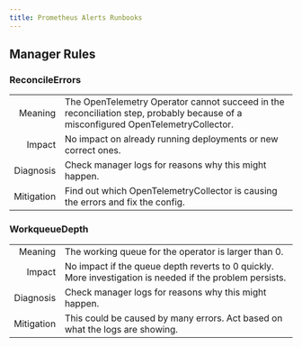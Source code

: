 ```yaml
---
title: Prometheus Alerts Runbooks
---
```


## Manager Rules

### ReconcileErrors

|            |                                                                                                                                   |
| ---------: | --------------------------------------------------------------------------------------------------------------------------------- |
|    Meaning | The OpenTelemetry Operator cannot succeed in the reconciliation step, probably because of a misconfigured OpenTelemetryCollector. |
|     Impact | No impact on already running deployments or new correct ones.                                                                     |
|  Diagnosis | Check manager logs for reasons why this might happen.                                                                             |
| Mitigation | Find out which OpenTelemetryCollector is causing the errors and fix the config.                                                   |

### WorkqueueDepth

|            |                                                                                                          |
| ---------: | -------------------------------------------------------------------------------------------------------- |
|    Meaning | The working queue for the operator is larger than 0.                                                     |
|     Impact | No impact if the queue depth reverts to 0 quickly. More investigation is needed if the problem persists. |
|  Diagnosis | Check manager logs for reasons why this might happen.                                                    |
| Mitigation | This could be caused by many errors. Act based on what the logs are showing.                             |

